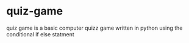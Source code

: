 # quiz-game
quiz game is a basic computer quizz game written in python using the conditional if else statment
